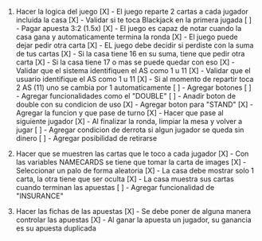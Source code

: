 1. Hacer la logica del juego
    [X] - El juego reparte 2 cartas a cada jugador incluida la casa
        [X] - Validar si te toca Blackjack en la primera jugada
            [ ] - Pagar apuesta 3:2 (1.5x)
    [X] - El juego es capaz de notar cuando la casa gana y automaticamente termina la ronda
    [X] - El juego puede dejar pedir otra carta 
    [X] - EL juego debe decidir si perdiste con la suma de tus cartas
    [X] - Si la casa tiene 16 en su suma, tiene que pedir otra carta
        [X] -  Si la casa tiene 17 o mas se puede quedar con eso
    [X] - Validar que el sistema identifiquen el AS como 1 u 11
        [X] - Validar que el usuario identifique el AS como 1 u 11
        [X] - Si al momento de repartir toca 2 AS (11) uno se cambia por 1 automaticamente
    [ ] - Agregar botones
        [ ] - Agregar funcionalidades como el "DOUBLE"
            [ ] - Anadir boton de double con su condicion de uso
        [X] - Agregar boton para "STAND"
            [X] - Agregar la funcion y que pase de turno 
            [X] - Hacer que pase al siguiente jugador
    [X] - Al finalizar la ronda, limpiar la mesa y volver a jugar
        [ ] - Agregar condicion de derrota si algun jugador se queda sin dinero
        [ ] - Agregar posibilidad de retirarse

2. Hacer que se muestren las cartas que le toco a cada jugador
    [X] - Con las variables NAMECARDS se tiene que tomar la carta de images
        [X] - Seleccionar un palo de forma aleatoria
    [X] - La casa debe mostrar solo 1 carta, la otra tiene que ser oculta
        [X] - La casa muestra sus cartas cuando terminan las apuestas
        [ ] - Agregar funcionalidad de "INSURANCE"

3. Hacer las fichas de las apuestas
    [X] - Se debe poner de alguna manera controlar las apuestas
        [X] - Al ganar la apuesta un jugador, su ganancia es su apuesta duplicada
